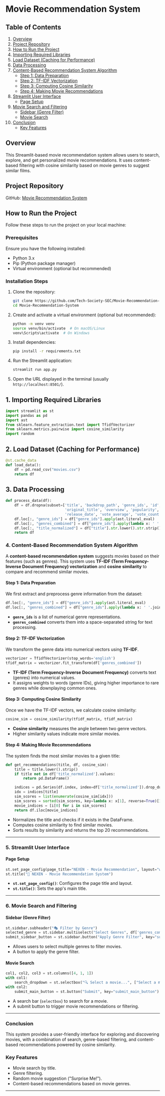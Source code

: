 # Movie Recommendation System 

## Table of Contents
1. [Overview](#overview)
2. [Project Repository](#project-repository)
3. [How to Run the Project](#how-to-run-the-project)
4. [Importing Required Libraries](#1-importing-required-libraries)
5. [Load Dataset (Caching for Performance)](#2-load-dataset-caching-for-performance)
6. [Data Processing](#3-data-processing)
7. [Content-Based Recommendation System Algorithm](#4-content-based-recommendation-system-algorithm)
    - [Step 1: Data Preparation](#step-1-data-preparation)
    - [Step 2: TF-IDF Vectorization](#step-2-tf-idf-vectorization)
    - [Step 3: Computing Cosine Similarity](#step-3-computing-cosine-similarity)
    - [Step 4: Making Movie Recommendations](#step-4-making-movie-recommendations)
8. [Streamlit User Interface](#5-streamlit-user-interface)
    - [Page Setup](#page-setup)
9. [Movie Search and Filtering](#6-movie-search-and-filtering)
    - [Sidebar (Genre Filter)](#sidebar-genre-filter)
    - [Movie Search](#movie-search)
10. [Conclusion](#conclusion)
    - [Key Features](#key-features)

## Overview
This Streamlit-based movie recommendation system allows users to search, explore, and get personalized movie recommendations. It uses content-based filtering with cosine similarity based on movie genres to suggest similar films.

## Project Repository
GitHub: [Movie Recommendation System](https://github.com/Tech-Society-SEC/Movie-Recommendation-System.git)

## How to Run the Project
Follow these steps to run the project on your local machine:

### Prerequisites
Ensure you have the following installed:
- Python 3.x
- Pip (Python package manager)
- Virtual environment (optional but recommended)

### Installation Steps
1. Clone the repository:
   ```sh
   git clone https://github.com/Tech-Society-SEC/Movie-Recommendation-System.git
   cd Movie-Recommendation-System
   ```
2. Create and activate a virtual environment (optional but recommended):
   ```sh
   python -m venv venv
   source venv/bin/activate  # On macOS/Linux
   venv\Scripts\activate  # On Windows
   ```
3. Install dependencies:
   ```sh
   pip install -r requirements.txt
   ```
4. Run the Streamlit application:
   ```sh
   streamlit run app.py
   ```
5. Open the URL displayed in the terminal (usually `http://localhost:8501/`).

## 1. Importing Required Libraries
```python
import streamlit as st
import pandas as pd
import ast
from sklearn.feature_extraction.text import TfidfVectorizer
from sklearn.metrics.pairwise import cosine_similarity
import random
```

## 2. Load Dataset (Caching for Performance)
```python
@st.cache_data
def load_data():
    df = pd.read_csv("movies.csv")
    return df
```

## 3. Data Processing
```python
def process_data(df):
    df = df.dropna(subset=['title', 'backdrop_path', 'genre_ids', 'id', 'original_language', 
                           'original_title', 'overview', 'popularity', 'poster_path', 
                           'release_date', 'vote_average', 'vote_count']).copy()
    df.loc[:, "genre_ids"] = df["genre_ids"].apply(ast.literal_eval)
    df.loc[:, "genres_combined"] = df["genre_ids"].apply(lambda x: ' '.join(map(str, x)))
    df.loc[:, "title_normalized"] = df["title"].str.lower().str.strip()
    return df
```

### **4. Content-Based Recommendation System Algorithm**

A **content-based recommendation system** suggests movies based on their features (such as genres). This system uses **TF-IDF (Term Frequency-Inverse Document Frequency) vectorization** and **cosine similarity** to compare and recommend similar movies.

#### **Step 1: Data Preparation**
We first extract and preprocess genre information from the dataset:

```python
df.loc[:, "genre_ids"] = df["genre_ids"].apply(ast.literal_eval)
df.loc[:, "genres_combined"] = df["genre_ids"].apply(lambda x: ' '.join(map(str, x)))
```

- **`genre_ids`** is a list of numerical genre representations.
- **`genres_combined`** converts them into a space-separated string for text processing.

#### **Step 2: TF-IDF Vectorization**
We transform the genre data into numerical vectors using **TF-IDF**.

```python
vectorizer = TfidfVectorizer(stop_words='english')
tfidf_matrix = vectorizer.fit_transform(df['genres_combined'])
```

- **TF-IDF (Term Frequency-Inverse Document Frequency)** converts text (genres) into numerical values.
- It assigns weights to words (genre IDs), giving higher importance to rare genres while downplaying common ones.

#### **Step 3: Computing Cosine Similarity**
Once we have the TF-IDF vectors, we calculate cosine similarity:

```python
cosine_sim = cosine_similarity(tfidf_matrix, tfidf_matrix)
```

- **Cosine similarity** measures the angle between two genre vectors.
- Higher similarity values indicate more similar movies.

#### **Step 4: Making Movie Recommendations**
The system finds the most similar movies to a given title:

```python
def get_recommendations(title, df, cosine_sim):
    title = title.lower().strip()
    if title not in df['title_normalized'].values:
        return pd.DataFrame()

    indices = pd.Series(df.index, index=df['title_normalized']).drop_duplicates()
    idx = indices[title]
    sim_scores = list(enumerate(cosine_sim[idx]))
    sim_scores = sorted(sim_scores, key=lambda x: x[1], reverse=True)[1:20]
    movie_indices = [i[0] for i in sim_scores]
    return df.iloc[movie_indices]
```

- Normalizes the title and checks if it exists in the DataFrame.
- Computes cosine similarity to find similar movies.
- Sorts results by similarity and returns the top 20 recommendations.

---

### **5. Streamlit User Interface**

#### **Page Setup**

```python
st.set_page_config(page_title="NEXEN - Movie Recommendation", layout="wide")
st.title("🍿 NEXEN - Movie Recommendation System")
```

- **`st.set_page_config()`**: Configures the page title and layout.
- **`st.title()`**: Sets the app's main title.

---

### **6. Movie Search and Filtering**

#### **Sidebar (Genre Filter)**

```python
st.sidebar.subheader("🎭 Filter by Genre")
selected_genre = st.sidebar.multiselect("Select Genres", df['genres_combined'].explode().unique())
submit_sidebar_button = st.sidebar.button("Apply Genre Filter", key="submit_sidebar_button")
```

- Allows users to select multiple genres to filter movies.
- A button to apply the genre filter.

#### **Movie Search**

```python
col1, col2, col3 = st.columns([4, 1, 1])
with col1:
    search_dropdown = st.selectbox("🔍 Select a movie...", ["Select a movie"] + df['title'].tolist())
with col2:
    submit_main_button = st.button("Submit", key="submit_main_button")
```

- A search bar (`selectbox`) to search for a movie.
- A submit button to trigger movie recommendations or filtering.

---

### **Conclusion**

This system provides a user-friendly interface for exploring and discovering movies, with a combination of search, genre-based filtering, and content-based recommendations powered by cosine similarity.

### **Key Features**
- Movie search by title.
- Genre filtering.
- Random movie suggestion ("Surprise Me!").
- Content-based recommendations based on movie genres.

---

